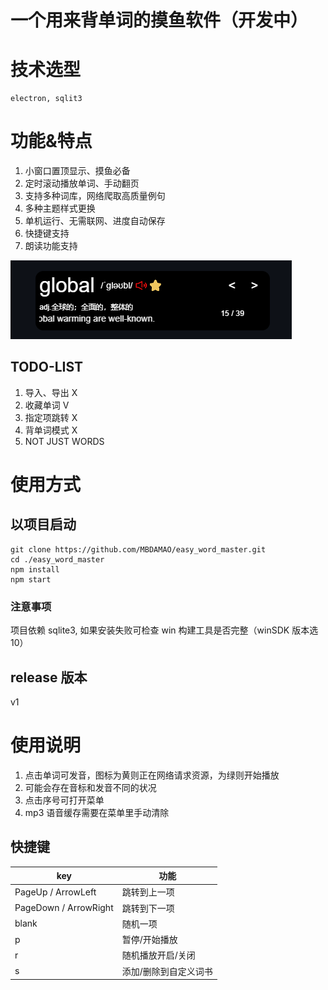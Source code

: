 # 一个用来背单词的摸鱼软件（开发中）

# 技术选型

    electron, sqlit3

# 功能&特点

1. 小窗口置顶显示、摸鱼必备
2. 定时滚动播放单词、手动翻页
3. 支持多种词库，网络爬取高质量例句
4. 多种主题样式更换
5. 单机运行、无需联网、进度自动保存
6. 快捷键支持
7. 朗读功能支持

![p1](https://github.com/MBDAMAO/easy_word_master/blob/master/doc/m1.png)

## TODO-LIST

1. 导入、导出 X
2. 收藏单词 V
3. 指定项跳转 X
4. 背单词模式 X
5. NOT JUST WORDS

# 使用方式

## 以项目启动

```shell
git clone https://github.com/MBDAMAO/easy_word_master.git
cd ./easy_word_master
npm install
npm start
```

### 注意事项

项目依赖 sqlite3, 如果安装失败可检查 win 构建工具是否完整（winSDK 版本选 10）

## release 版本

v1

# 使用说明

1. 点击单词可发音，图标为黄则正在网络请求资源，为绿则开始播放
2. 可能会存在音标和发音不同的状况
3. 点击序号可打开菜单
4. mp3 语音缓存需要在菜单里手动清除

## 快捷键

| key                   | 功能          |
|-----------------------|-------------|
| PageUp / ArrowLeft    | 跳转到上一项      |
| PageDown / ArrowRight | 跳转到下一项      |
| blank                 | 随机一项        |
| p                     | 暂停/开始播放     |
| r                     | 随机播放开启/关闭   |
| s                     | 添加/删除到自定义词书 |
